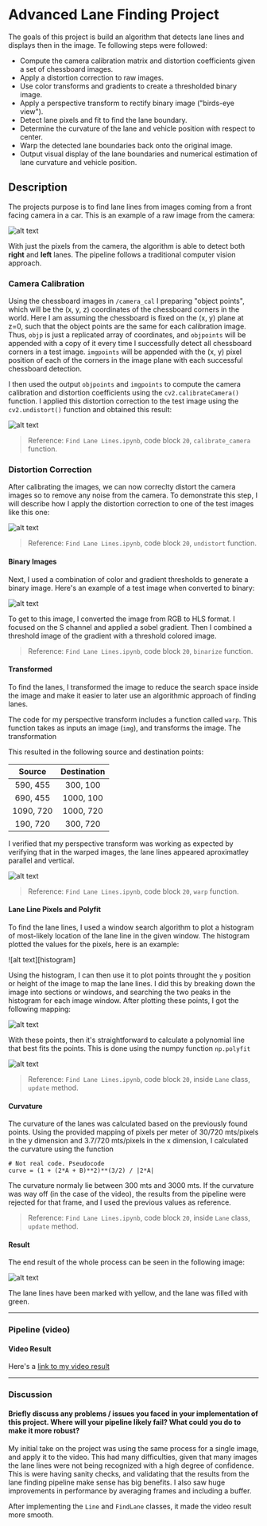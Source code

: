 # Advanced Lane Finding Project

The goals of this project is build an algorithm that detects lane lines and displays then in the image. Te following steps were followed:

* Compute the camera calibration matrix and distortion coefficients given a set of chessboard images.
* Apply a distortion correction to raw images.
* Use color transforms and gradients to create a thresholded binary image.
* Apply a perspective transform to rectify binary image ("birds-eye view").
* Detect lane pixels and fit to find the lane boundary.
* Determine the curvature of the lane and vehicle position with respect to center.
* Warp the detected lane boundaries back onto the original image.
* Output visual display of the lane boundaries and numerical estimation of lane curvature and vehicle position.

[//]: # (Image References)

[image1]: ./images/original.jpg "Original"
[image2]: ./images/undistorted.png "Undistorted"
[image3]: ./images/transform.png "Road Transformed"
[image4]: ./images/sobel.png "Binary Example"
[image5]: ./images/warped.png "Warp Example"
[image6]: ./images/windows.png "Window Points"
[image7]: ./images/polynomial.png "Polynomial Fit"
[image8]: ./images/result.png "Output"
[hitogram]: ./images/histogram.png "Histogram"
[video1]: ./output_project_video.mp4 "Video"

## Description

The projects purpose is to find lane lines from images coming from a front facing camera in a car. This is an example of a raw image from the camera:

![alt text][image1]

With just the pixels from the camera, the algorithm is able to detect both **right** and **left** lanes. The pipeline follows a traditional computer vision approach.

### Camera Calibration

Using the chessboard images in `/camera_cal` I preparing "object points", which will be the (x, y, z) coordinates of the chessboard corners in the world. Here I am assuming the chessboard is fixed on the (x, y) plane at z=0, such that the object points are the same for each calibration image.  Thus, `objp` is just a replicated array of coordinates, and `objpoints` will be appended with a copy of it every time I successfully detect all chessboard corners in a test image.  `imgpoints` will be appended with the (x, y) pixel position of each of the corners in the image plane with each successful chessboard detection.  

I then used the output `objpoints` and `imgpoints` to compute the camera calibration and distortion coefficients using the `cv2.calibrateCamera()` function.  I applied this distortion correction to the test image using the `cv2.undistort()` function and obtained this result:

![alt text][image2]

> Reference: `Find Lane Lines.ipynb`, code block `20`, `calibrate_camera` function.

### Distortion Correction

After calibrating the images, we can now correclty distort the camera images so to remove any noise from the camera. To demonstrate this step, I will describe how I apply the distortion correction to one of the test images like this one:

![alt text][image2]

> Reference: `Find Lane Lines.ipynb`, code block `20`, `undistort` function.

#### Binary Images
Next, I used a combination of color and gradient thresholds to generate a binary image. Here's an example of a test image when converted to binary:

![alt text][image4]

To get to this image, I converted the image from RGB to HLS format. I focused on the S channel and applied a sobel gradient. Then I combined a threshold image of the gradient with a threshold colored image.

> Reference: `Find Lane Lines.ipynb`, code block `20`, `binarize` function.

#### Transformed

To find the lanes, I transformed the image to reduce the search space inside the image and make it easier to later use an algorithmic approach of finding lanes.

The code for my perspective transform includes a function called `warp`.  This function takes as inputs an image (`img`), and transforms the image. The transformation


This resulted in the following source and destination points:

| Source        | Destination   |
|:-------------:|:-------------:|
| 590, 455      | 300, 100      |
| 690, 455      | 1000, 100     |
| 1090, 720     | 1000, 720     |
| 190, 720      | 300, 720      |

I verified that my perspective transform was working as expected by verifying that in the warped images, the lane lines appeared aproximatley parallel and vertical.

![alt text][image3]

> Reference: `Find Lane Lines.ipynb`, code block `20`, `warp` function.

#### Lane Line Pixels and Polyfit

To find the lane lines, I used a window search algorithm to plot a histogram of most-likely location of the lane line in the given window. The histogram plotted the values for the pixels, here is an example:

![alt text][histogram]

Using the histogram, I can then use it to plot points throught the `y` position or height of the image to map the lane lines. I did this by breaking down the image into sections or windows, and searching the two peaks in the histogram for each image window. After plotting these points, I got the following mapping:

![alt text][image6]

With these points, then it's straightforward to calculate a polynomial line that best fits the points. This is done using the numpy function `np.polyfit`

![alt text][image7]

> Reference: `Find Lane Lines.ipynb`, code block `20`, inside `Lane` class, `update` method.

#### Curvature

The curvature of the lanes was calculated based on the previously found points. Using the provided mapping of pixels per meter of 30/720 mts/pixels in the y dimension and 3.7/720 mts/pixels in the x dimension, I calculated the curvature using the function

```
# Not real code. Pseudocode
curve = (1 + (2*A + B)**2)**(3/2) / |2*A|
```

The curvature normaly lie between 300 mts and 3000 mts. If the curvature was way off (in the case of the video), the results from the pipeline were rejected for that frame, and I used the previous values as reference.

> Reference: `Find Lane Lines.ipynb`, code block `20`, inside `Lane` class, `update` method.

#### Result

The end result of the whole process can be seen in the following image:

![alt text][image8]

The lane lines have been marked with yellow, and the lane was filled with green.

---

### Pipeline (video)

#### Video Result

Here's a [link to my video result](./output_project_video.mp4)

---

### Discussion

#### Briefly discuss any problems / issues you faced in your implementation of this project.  Where will your pipeline likely fail?  What could you do to make it more robust?

My initial take on the project was using the same process for a single image, and apply it to the video. This had many difficulties, given that many images the lane lines were not being recognized with a high degree of confidence. This is were having sanity checks, and validating that the results from the lane finding pipeline make sense has big benefits. I also saw huge improvements in performance by averaging frames and including a buffer.

After implementing the `Line` and `FindLane` classes, it made the video result more smooth.
